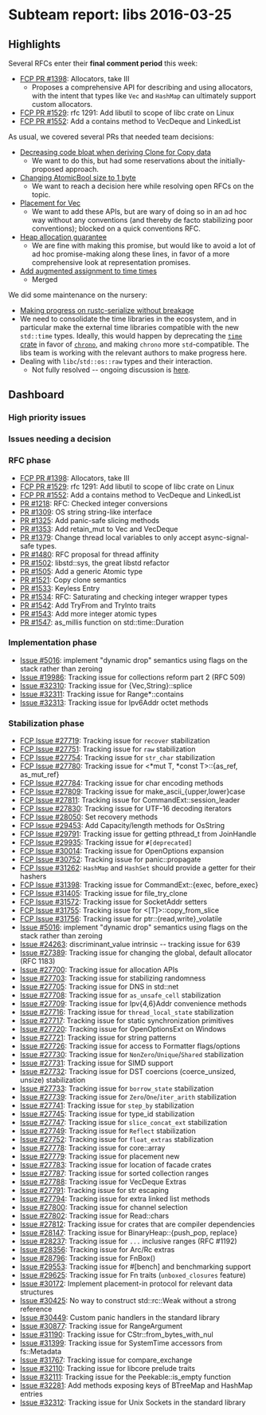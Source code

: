 # Subteam report: libs 2016-03-25

## Highlights

Several RFCs enter their **final comment period** this week:

- [FCP PR #1398](https://github.com/rust-lang/rfcs/pull/1398):
  Allocators, take III
  - Proposes a comprehensive API for describing and using allocators, with the
    intent that types like `Vec` and `HashMap` can ultimately support custom
    allocators.
- [FCP PR #1529](https://github.com/rust-lang/rfcs/pull/1529):
  rfc 1291: Add libutil to scope of libc crate on Linux
- [FCP PR #1552](https://github.com/rust-lang/rfcs/pull/1552):
  Add a contains method to VecDeque and LinkedList

As usual, we covered several PRs that needed team decisions:

- [Decreasing code bloat when deriving Clone for Copy data](https://github.com/rust-lang/rust/pull/31414)
  - We want to do this, but had some reservations about the initially-proposed approach.
- [Changing AtomicBool size to 1 byte](https://github.com/rust-lang/rust/pull/32365)
  - We want to reach a decision here while resolving open RFCs on the topic.
- [Placement for Vec](https://github.com/rust-lang/rust/pull/32366)
  - We want to add these APIs, but are wary of doing so in an ad hoc way without
    any conventions (and thereby de facto stabilizing poor conventions); blocked
    on a quick conventions RFC.
- [Heap allocation guarantee](https://github.com/rust-lang/rust/pull/32383)
  - We are fine with making this promise, but would like to avoid a lot of ad
    hoc promise-making along these lines, in favor of a more comprehensive look
    at representation promises.
- [Add augmented assignment to time times](https://github.com/rust-lang/rust/pull/32448)
  - Merged

We did some maintenance on the nursery:

- [Making progress on rustc-serialize without breakage](https://github.com/rust-lang-nursery/rustc-serialize/issues/115)
- We need to consolidate the time libraries in the ecosystem, and in particular
  make the external time libraries compatible with the new `std::time`
  types. Ideally, this would happen by deprecating the
  [`time` crate](https://github.com/rust-lang-deprecated/time/) in favor of
  [`chrono`](https://github.com/lifthrasiir/rust-chrono), and making `chrono`
  more `std`-compatible. The libs team is working with the relevant authors to
  make progress here.
- Dealing with `libc`/`std::os::raw` types and their interaction.
  - Not fully resolved -- ongoing discussion is
    [here](http://internals.rust-lang.org/t/solve-std-os-raw-c-void/3268).

## Dashboard

### High priority issues


### Issues needing a decision


### RFC phase

- [FCP PR #1398](https://github.com/rust-lang/rfcs/pull/1398):
  Allocators, take III
- [FCP PR #1529](https://github.com/rust-lang/rfcs/pull/1529):
  rfc 1291: Add libutil to scope of libc crate on Linux
- [FCP PR #1552](https://github.com/rust-lang/rfcs/pull/1552):
  Add a contains method to VecDeque and LinkedList
- [PR #1218](https://github.com/rust-lang/rfcs/pull/1218):
  RFC: Checked integer conversions
- [PR #1309](https://github.com/rust-lang/rfcs/pull/1309):
  OS string string-like interface
- [PR #1325](https://github.com/rust-lang/rfcs/pull/1325):
  Add panic-safe slicing methods
- [PR #1353](https://github.com/rust-lang/rfcs/pull/1353):
  Add retain_mut to Vec and VecDeque
- [PR #1379](https://github.com/rust-lang/rfcs/pull/1379):
  Change thread local variables to only accept async-signal-safe types.
- [PR #1480](https://github.com/rust-lang/rfcs/pull/1480):
  RFC proposal for thread affinity
- [PR #1502](https://github.com/rust-lang/rfcs/pull/1502):
  libstd::sys, the great libstd refactor
- [PR #1505](https://github.com/rust-lang/rfcs/pull/1505):
  Add a generic Atomic<T> type
- [PR #1521](https://github.com/rust-lang/rfcs/pull/1521):
  Copy clone semantics
- [PR #1533](https://github.com/rust-lang/rfcs/pull/1533):
  Keyless Entry
- [PR #1534](https://github.com/rust-lang/rfcs/pull/1534):
  RFC: Saturating and checking integer wrapper types
- [PR #1542](https://github.com/rust-lang/rfcs/pull/1542):
  Add TryFrom and TryInto traits
- [PR #1543](https://github.com/rust-lang/rfcs/pull/1543):
  Add more integer atomic types
- [PR #1547](https://github.com/rust-lang/rfcs/pull/1547):
  as_millis function on std::time::Duration

### Implementation phase

- [Issue #5016](https://github.com/rust-lang/rust/issues/5016):
  implement "dynamic drop" semantics using flags on the stack rather than zeroing
- [Issue #19986](https://github.com/rust-lang/rust/issues/19986):
  Tracking issue for collections reform part 2 (RFC 509)
- [Issue #32310](https://github.com/rust-lang/rust/issues/32310):
  Tracking issue for {Vec,String}::splice
- [Issue #32311](https://github.com/rust-lang/rust/issues/32311):
  Tracking issue for Range*::contains
- [Issue #32313](https://github.com/rust-lang/rust/issues/32313):
  Tracking issue for Ipv6Addr octet methods

### Stabilization phase

- [FCP Issue #27719](https://github.com/rust-lang/rust/issues/27719):
  Tracking issue for `recover` stabilization
- [FCP Issue #27751](https://github.com/rust-lang/rust/issues/27751):
  Tracking issue for `raw` stabilization
- [FCP Issue #27754](https://github.com/rust-lang/rust/issues/27754):
  Tracking issue for `str_char` stabilization
- [FCP Issue #27780](https://github.com/rust-lang/rust/issues/27780):
  Tracking issue for <*mut T, *const T>::{as_ref, as_mut_ref}
- [FCP Issue #27784](https://github.com/rust-lang/rust/issues/27784):
  Tracking issue for char encoding methods
- [FCP Issue #27809](https://github.com/rust-lang/rust/issues/27809):
  Tracking issue for make_ascii_{upper,lower}case
- [FCP Issue #27811](https://github.com/rust-lang/rust/issues/27811):
  Tracking issue for CommandExt::session_leader
- [FCP Issue #27830](https://github.com/rust-lang/rust/issues/27830):
  Tracking issue for UTF-16 decoding iterators
- [FCP Issue #28050](https://github.com/rust-lang/rust/issues/28050):
  Set recovery methods
- [FCP Issue #29453](https://github.com/rust-lang/rust/issues/29453):
  Add Capacity/length methods for OsString
- [FCP Issue #29791](https://github.com/rust-lang/rust/issues/29791):
  Tracking issue for getting pthread_t from JoinHandle
- [FCP Issue #29935](https://github.com/rust-lang/rust/issues/29935):
  Tracking issue for `#[deprecated]`
- [FCP Issue #30014](https://github.com/rust-lang/rust/issues/30014):
  Tracking issue for OpenOptions expansion
- [FCP Issue #30752](https://github.com/rust-lang/rust/issues/30752):
  Tracking issue for panic::propagate
- [FCP Issue #31262](https://github.com/rust-lang/rust/issues/31262):
  `HashMap` and `HashSet` should provide a getter for their hashers
- [FCP Issue #31398](https://github.com/rust-lang/rust/issues/31398):
  Tracking issue for CommandExt::{exec, before_exec}
- [FCP Issue #31405](https://github.com/rust-lang/rust/issues/31405):
  Tracking issue for file_try_clone
- [FCP Issue #31572](https://github.com/rust-lang/rust/issues/31572):
  Tracking issue for SocketAddr setters
- [FCP Issue #31755](https://github.com/rust-lang/rust/issues/31755):
  Tracking issue for <[T]>::copy_from_slice
- [FCP Issue #31756](https://github.com/rust-lang/rust/issues/31756):
  Tracking issue for ptr::{read,write}_volatile
- [Issue #5016](https://github.com/rust-lang/rust/issues/5016):
  implement "dynamic drop" semantics using flags on the stack rather than zeroing
- [Issue #24263](https://github.com/rust-lang/rust/issues/24263):
  discriminant_value intrinsic -- tracking issue for 639
- [Issue #27389](https://github.com/rust-lang/rust/issues/27389):
  Tracking issue for changing the global, default allocator (RFC 1183)
- [Issue #27700](https://github.com/rust-lang/rust/issues/27700):
  Tracking issue for allocation APIs
- [Issue #27703](https://github.com/rust-lang/rust/issues/27703):
  Tracking issue for stabilizing randomness
- [Issue #27705](https://github.com/rust-lang/rust/issues/27705):
  Tracking issue for DNS in std::net
- [Issue #27708](https://github.com/rust-lang/rust/issues/27708):
  Tracking issue for `as_unsafe_cell` stabilization
- [Issue #27709](https://github.com/rust-lang/rust/issues/27709):
  Tracking issue for Ipv{4,6}Addr convenience methods
- [Issue #27716](https://github.com/rust-lang/rust/issues/27716):
  Tracking issue for `thread_local_state` stabilization
- [Issue #27717](https://github.com/rust-lang/rust/issues/27717):
  Tracking issue for static synchronization primitives
- [Issue #27720](https://github.com/rust-lang/rust/issues/27720):
  Tracking issue for OpenOptionsExt on Windows
- [Issue #27721](https://github.com/rust-lang/rust/issues/27721):
  Tracking issue for string patterns
- [Issue #27726](https://github.com/rust-lang/rust/issues/27726):
  Tracking issue for access to Formatter flags/options
- [Issue #27730](https://github.com/rust-lang/rust/issues/27730):
  Tracking issue for `NonZero`/`Unique`/`Shared` stabilization
- [Issue #27731](https://github.com/rust-lang/rust/issues/27731):
  Tracking issue for SIMD support
- [Issue #27732](https://github.com/rust-lang/rust/issues/27732):
  Tracking issue for DST coercions (coerce_unsized, unsize) stabilization
- [Issue #27733](https://github.com/rust-lang/rust/issues/27733):
  Tracking issue for `borrow_state` stabilization
- [Issue #27739](https://github.com/rust-lang/rust/issues/27739):
  Tracking issue for `Zero`/`One`/`iter_arith` stabilization
- [Issue #27741](https://github.com/rust-lang/rust/issues/27741):
  Tracking issue for `step_by` stabilization
- [Issue #27745](https://github.com/rust-lang/rust/issues/27745):
  Tracking issue for type_id stabilization
- [Issue #27747](https://github.com/rust-lang/rust/issues/27747):
  Tracking issue for `slice_concat_ext` stabilization
- [Issue #27749](https://github.com/rust-lang/rust/issues/27749):
  Tracking issue for `Reflect` stabilization
- [Issue #27752](https://github.com/rust-lang/rust/issues/27752):
  Tracking issue for `float_extras` stabilization
- [Issue #27778](https://github.com/rust-lang/rust/issues/27778):
  Tracking issue for core::array
- [Issue #27779](https://github.com/rust-lang/rust/issues/27779):
  Tracking issue for placement new
- [Issue #27783](https://github.com/rust-lang/rust/issues/27783):
  Tracking issue for location of facade crates
- [Issue #27787](https://github.com/rust-lang/rust/issues/27787):
  Tracking issue for sorted collection ranges
- [Issue #27788](https://github.com/rust-lang/rust/issues/27788):
  Tracking issue for VecDeque Extras
- [Issue #27791](https://github.com/rust-lang/rust/issues/27791):
  Tracking issue for str escaping
- [Issue #27794](https://github.com/rust-lang/rust/issues/27794):
  Tracking issue for extra linked list methods
- [Issue #27800](https://github.com/rust-lang/rust/issues/27800):
  Tracking issue for channel selection
- [Issue #27802](https://github.com/rust-lang/rust/issues/27802):
  Tracking issue for Read::chars
- [Issue #27812](https://github.com/rust-lang/rust/issues/27812):
  Tracking issue for crates that are compiler dependencies
- [Issue #28147](https://github.com/rust-lang/rust/issues/28147):
  Tracking issue for BinaryHeap::{push_pop, replace}
- [Issue #28237](https://github.com/rust-lang/rust/issues/28237):
  Tracking issue for `...` inclusive ranges (RFC #1192)
- [Issue #28356](https://github.com/rust-lang/rust/issues/28356):
  Tracking issue for Arc/Rc extras
- [Issue #28796](https://github.com/rust-lang/rust/issues/28796):
  Tracking issue for FnBox()
- [Issue #29553](https://github.com/rust-lang/rust/issues/29553):
  Tracking issue for #[bench] and benchmarking support
- [Issue #29625](https://github.com/rust-lang/rust/issues/29625):
  Tracking issue for Fn traits (`unboxed_closures` feature)
- [Issue #30172](https://github.com/rust-lang/rust/issues/30172):
  Implement placement-in protocol for relevant data structures
- [Issue #30425](https://github.com/rust-lang/rust/issues/30425):
  No way to construct std::rc::Weak without a strong reference
- [Issue #30449](https://github.com/rust-lang/rust/issues/30449):
  Custom panic handlers in the standard library
- [Issue #30877](https://github.com/rust-lang/rust/issues/30877):
  Tracking issue for RangeArgument
- [Issue #31190](https://github.com/rust-lang/rust/issues/31190):
  Tracking issue for CStr::from_bytes_with_nul
- [Issue #31399](https://github.com/rust-lang/rust/issues/31399):
  Tracking issue for SystemTime accessors from fs::Metadata
- [Issue #31767](https://github.com/rust-lang/rust/issues/31767):
  Tracking issue for compare_exchange
- [Issue #32110](https://github.com/rust-lang/rust/issues/32110):
  Tracking issue for libcore prelude traits
- [Issue #32111](https://github.com/rust-lang/rust/issues/32111):
  Tracking issue for the Peekable::is_empty function
- [Issue #32281](https://github.com/rust-lang/rust/issues/32281):
  Add methods exposing keys of BTreeMap and HashMap entries
- [Issue #32312](https://github.com/rust-lang/rust/issues/32312):
  Tracking issue for Unix Sockets in the standard library
